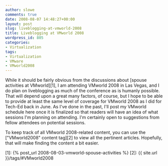 ```yaml
---
author: slowe
comments: true
date: 2008-08-07 14:48:27+00:00
layout: post
slug: liveblogging-at-vmworld-2008
title: Liveblogging at VMworld 2008
wordpress_id: 805
categories:
- Virtualization
tags:
- Virtualization
- VMware
- VMworld2008
---
```


While it should be fairly obvious from the discussions about [spouse activities at VMworld][1], I am attending VMworld 2008 in Las Vegas, and I do plan on liveblogging as much of the conference as is humanly possible. That will depend upon a great many factors, of course, but I hope to be able to provide at least the same level of coverage for VMworld 2008 as I did for Tech-Ed back in June. As I've done in the past, I'll post my VMworld schedule here once it is finalized so that readers will have an idea of what sessions I'm planning on attending. I'm certainly open to suggestions from fellow attendees on potential sessions.

To keep track of all VMworld 2008-related content, you can use the ["VMworld2008" content tag][2] to view all the pertinent articles. Hopefully, that will make finding the content a bit easier.

[1]: {% post_url 2008-08-03-vmworld-spouse-activities %}
[2]: {{ site.url }}/tags/#VMworld2008
